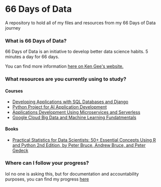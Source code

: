 # 66 Days of Data
A repository to hold all of my files and resources from my 66 Days of Data journey

### What is 66 Days of Data? 
66 Days of Data is an initiative to develop better data science habits. 5 minutes a day for 66 days.

You can find more information [here on Ken Gee's website.](https://www.kennethjee.com/66daysofdata)

### What resources are you currently using to study?
#### Courses
- [Developing Applications with SQL Databases and Django](https://www.coursera.org/learn/developing-applications-with-sql-databases-and-django/home/welcome)
- [Python Project for AI Application Development](https://www.coursera.org/learn/python-project-for-ai-application-development?specialization=ibm-full-stack-cloud-developer)
- [Applications Development Using Microservices and Serverless](https://www.coursera.org/learn/applications-development-microservices-serverless-openshift?specialization=ibm-full-stack-cloud-developer)
- [Google Cloud Big Data and Machine Learning Fundatmentals](https://www.coursera.org/learn/gcp-big-data-ml-fundamentals/home/welcome)

#### Books
- [Practical Statistics for Data Scientists: 50+ Essential Concepts Using R and Python 2nd Edition, by Peter Bruce, Andrew Bruce, and Peter Gedeck](https://www.amazon.com/dp/B08712TT3F?ref_=cm_sw_r_kb_dp_WT7M2FP4CB4DDEW14KNH&tag=kpembed-20&linkCode=kpe)


### Where can I follow your progress? 
lol no one is asking this, but for documentation and accountability purposes, you can find my progress [here](https://docs.google.com/spreadsheets/d/1sp0SryAm7ml0iVCW7V6Ctu0XImJbldRJHlABMv_9qbc/edit#gid=0) 
